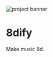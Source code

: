 ![project banner](https://project-banner.phamn23.repl.co/?title=8dify&description=Make%20music%208d.&stack=html,css,js)

# 8dify

Make music 8d.
